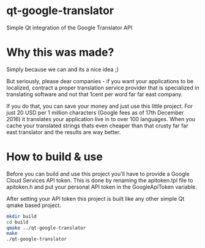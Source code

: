 # qt-google-translator
Simple Qt integration of the Google Translator API

# Why this was made?
Simply because we can and its a nice idea ;)

But seriously, please dear companies - if you want your applications to be
localized, contract a proper translation service provider that is specialized
in translating software and not that 1cent per word far far east company.

If you do that, you can save your money and just use this little project. For
just 20 USD per 1 million characters (Google fees as of 17th December 2016)
it translates your application live in to over 100 languages. When you cache
your translated strings thats even cheaper than that crusty far far east
translator and the results are way better.

# How to build & use
Before you can build and use this project you'll have to provide a Google Cloud
Services API token. This is done by renaming the apitoken.tpl file to
apitoken.h and put your personal API token in the GoogleApiToken variable.

After setting your API token this project is built like any other simple Qt
qmake based project.

```bash
mkdir build
cd build
qmake ../qt-google-translator
make
./qt-google-translator
```
